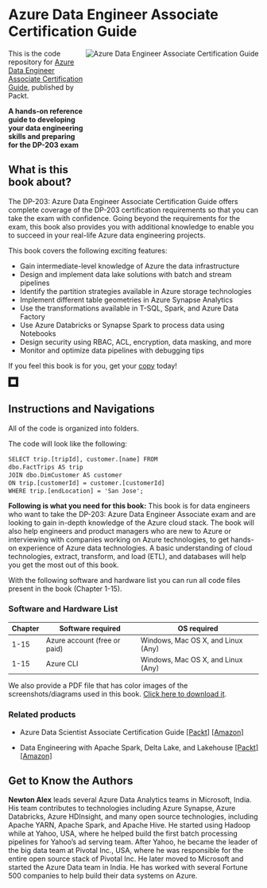 # Azure Data Engineer Associate Certification Guide

<a href="https://www.packtpub.com/product/dp-203-azure-data-engineer-associate-certification-guide/9781801816069?utm_source=github&utm_medium=repository&utm_campaign=9781801816069"><img src="https://static.packt-cdn.com/products/9781801816069/cover/smaller" alt="Azure Data Engineer Associate Certification Guide" height="256px" align="right"></a>

This is the code repository for [Azure Data Engineer Associate Certification Guide](https://www.packtpub.com/product/dp-203-azure-data-engineer-associate-certification-guide/9781801816069?utm_source=github&utm_medium=repository&utm_campaign=9781801816069), published by Packt.

**A hands-on reference guide to developing your data engineering skills and preparing for the DP-203 exam**

## What is this book about?
The DP-203: Azure Data Engineer Associate Certification Guide offers complete coverage of the DP-203 certification requirements so that you can take the exam with confidence. Going beyond the requirements for the exam, 
this book also provides you with additional knowledge to enable you to succeed in your real-life Azure data engineering projects.


This book covers the following exciting features: 
* Gain intermediate-level knowledge of Azure the data infrastructure
* Design and implement data lake solutions with batch and stream pipelines
* Identify the partition strategies available in Azure storage technologies
* Implement different table geometries in Azure Synapse Analytics
* Use the transformations available in T-SQL, Spark, and Azure Data Factory
* Use Azure Databricks or Synapse Spark to process data using Notebooks
* Design security using RBAC, ACL, encryption, data masking, and more
* Monitor and optimize data pipelines with debugging tips

If you feel this book is for you, get your [copy](https://www.amazon.com/dp/B09N73BVDQ) today!

<a href="https://www.packtpub.com/?utm_source=github&utm_medium=banner&utm_campaign=GitHubBanner"><img src="https://raw.githubusercontent.com/PacktPublishing/GitHub/master/GitHub.png" 
alt="https://www.packtpub.com/" border="5" /></a>


## Instructions and Navigations
All of the code is organized into folders.

The code will look like the following:
```
SELECT trip.[tripId], customer.[name] FROM 
dbo.FactTrips AS trip
JOIN dbo.DimCustomer AS customer
ON trip.[customerId] = customer.[customerId] 
WHERE trip.[endLocation] = 'San Jose';
```

**Following is what you need for this book:**
This book is for data engineers who want to take the DP-203: Azure Data Engineer Associate exam and are looking to gain in-depth knowledge of the Azure cloud stack.
The book will also help engineers and product managers who are new to Azure or interviewing with companies working on Azure technologies, to get hands-on experience of Azure data technologies. 
A basic understanding of cloud technologies, extract, transform, and load (ETL), and databases will help you get the most out of this book.

With the following software and hardware list you can run all code files present in the book (Chapter 1-15).

### Software and Hardware List

| Chapter  | Software required                   | OS required                        |
| -------- | ------------------------------------| -----------------------------------|
| 1-15	   | Azure account (free or paid)        | Windows, Mac OS X, and Linux (Any) |
| 1-15     | Azure CLI                           | Windows, Mac OS X, and Linux (Any) |


We also provide a PDF file that has color images of the screenshots/diagrams used in this book. [Click here to download it](https://static.packt-cdn.com/downloads/9781801816069_ColorImages.pdf).


### Related products <Other books you may enjoy>
* Azure Data Scientist Associate Certification Guide [[Packt]](https://www.packtpub.com/product/azure-data-scientist-associate-certification-guide/9781800565005?utm_source=github&utm_medium=repository&utm_campaign=9781800565005) [[Amazon]](https://www.amazon.com/dp/1800565003)

* Data Engineering with Apache Spark, Delta Lake, and Lakehouse [[Packt]](https://www.packtpub.com/product/data-engineering-with-apache-spark-delta-lake-and-lakehouse/9781801077743?utm_source=github&utm_medium=repository&utm_campaign=9781801077743) [[Amazon]](https://www.amazon.com/dp/1801077746)

## Get to Know the Authors
**Newton Alex** 
leads several Azure Data Analytics teams in Microsoft, India. His team contributes to technologies including Azure Synapse, Azure Databricks, Azure HDInsight, and many open source technologies, including Apache YARN, Apache Spark, and Apache Hive.
He started using Hadoop while at Yahoo, USA, where he helped build the first batch processing pipelines for Yahoo’s ad serving team. 
After Yahoo, he became the leader of the big data team at Pivotal Inc., USA, where he was responsible for the entire open source stack of Pivotal Inc. 
He later moved to Microsoft and started the Azure Data team in India. 
He has worked with several Fortune 500 companies to help build their data systems on Azure.
